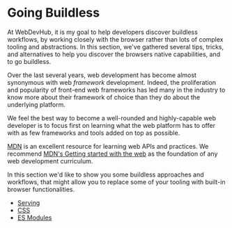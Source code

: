 # Going Buildless  

At WebDevHub, it is my goal to help developers discover buildless workflows, by working closely with the browser rather than lots of complex tooling and abstractions. In this section, we've gathered several tips, tricks, and alternatives to help you discover the browsers native capabilities, and to go buildless.

Over the last several years, web development has become almost synonymous with web _framework_ development. Indeed, the proliferation and popularity of front-end web frameworks has led many in the industry to know more about their framework of choice than they do about the underlying platform.

We feel the best way to become a well-rounded and highly-capable web developer is to focus first on learning what the web platform has to offer with as few frameworks and tools added on top as possible.

[MDN](https://developer.mozilla.org) is an excellent resource for learning web APIs and practices. We recommend [MDN's Getting started with the web](https://developer.mozilla.org/en-US/docs/Learn/Getting_started_with_the_web) as the foundation of any web development curriculum.

In this section we'd like to show you some buildless approaches and workflows, that might allow you to replace some of your tooling with built-in browser functionalities.

- [Serving](./serving.md)
- [CSS](./css.md)
- [ES Modules](./es-modules.md)
